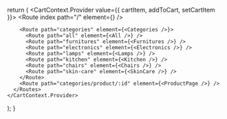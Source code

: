   return (
    <CartContext.Provider value={{ cartItem, addToCart, setCartItem }}>
      <Navbar />
      <Routes>
        <Route index path="/" element={<Home />} />

        <Route path="categories" element={<Categories />}>
          <Route path="all" element={<All />} />
          <Route path="furnitures" element={<Furnitures />} />
          <Route path="electronics" element={<Electronics />} />
          <Route path="lamps" element={<Lamps />} />
          <Route path="kitchen" element={<Kitchen />} />
          <Route path="chairs" element={<Chairs />} />
          <Route path="skin-care" element={<SkinCare />} />
        </Route>
        <Route path="categories/product/:id" element={<ProductPage />} />
      </Routes>
    </CartContext.Provider>
  );
}
